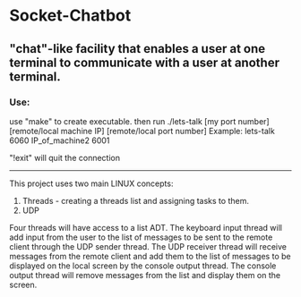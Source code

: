 # Socket-Chatbot

## "chat"-like facility that enables a user at one terminal to communicate with a user at another terminal.

### Use: 
use "make" to create executable. then run ./lets-talk [my port number] [remote/local machine IP] [remote/local port number]
Example: lets-talk 6060 IP_of_machine2  6001

"!exit" will quit the connection

_____________________________________________
This project uses two main LINUX concepts: 
1. Threads - creating a threads list and assigning tasks to them. 
2. UDP 

Four threads will have access to a list ADT. The keyboard input thread will add input from the user to the list of messages to be sent to the remote client through the UDP sender thread. The UDP receiver thread will receive messages from the remote client and add them to the list of messages to be displayed on the local screen by the console output thread. The console output thread will remove messages from the list and display them on the screen.



